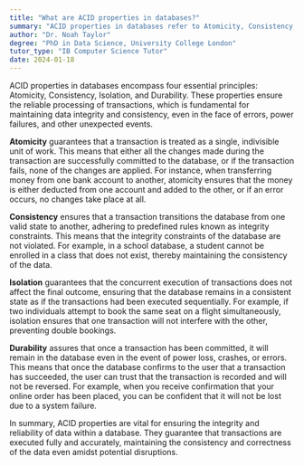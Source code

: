 ```yaml
---
title: "What are ACID properties in databases?"
summary: "ACID properties in databases refer to Atomicity, Consistency, Isolation, and Durability, which ensure reliable processing of transactions."
author: "Dr. Noah Taylor"
degree: "PhD in Data Science, University College London"
tutor_type: "IB Computer Science Tutor"
date: 2024-01-18
---
```


ACID properties in databases encompass four essential principles: Atomicity, Consistency, Isolation, and Durability. These properties ensure the reliable processing of transactions, which is fundamental for maintaining data integrity and consistency, even in the face of errors, power failures, and other unexpected events.

**Atomicity** guarantees that a transaction is treated as a single, indivisible unit of work. This means that either all the changes made during the transaction are successfully committed to the database, or if the transaction fails, none of the changes are applied. For instance, when transferring money from one bank account to another, atomicity ensures that the money is either deducted from one account and added to the other, or if an error occurs, no changes take place at all.

**Consistency** ensures that a transaction transitions the database from one valid state to another, adhering to predefined rules known as integrity constraints. This means that the integrity constraints of the database are not violated. For example, in a school database, a student cannot be enrolled in a class that does not exist, thereby maintaining the consistency of the data.

**Isolation** guarantees that the concurrent execution of transactions does not affect the final outcome, ensuring that the database remains in a consistent state as if the transactions had been executed sequentially. For example, if two individuals attempt to book the same seat on a flight simultaneously, isolation ensures that one transaction will not interfere with the other, preventing double bookings.

**Durability** assures that once a transaction has been committed, it will remain in the database even in the event of power loss, crashes, or errors. This means that once the database confirms to the user that a transaction has succeeded, the user can trust that the transaction is recorded and will not be reversed. For example, when you receive confirmation that your online order has been placed, you can be confident that it will not be lost due to a system failure.

In summary, ACID properties are vital for ensuring the integrity and reliability of data within a database. They guarantee that transactions are executed fully and accurately, maintaining the consistency and correctness of the data even amidst potential disruptions.
    